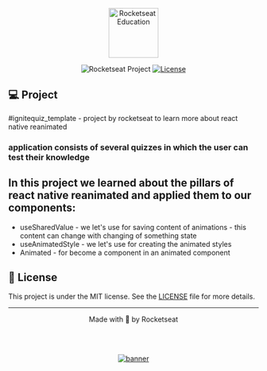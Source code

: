 <p align="center">
  <img alt="Rocketseat Education" src="https://avatars.githubusercontent.com/u/69590972?s=200&v=4" width="100px" />
</p>

<p align="center">
  <img src="https://img.shields.io/static/v1?label=Rocketseat&message=Education&color=8257e5&labelColor=202024" alt="Rocketseat Project" />
  <a href="LICENSE"><img src="https://img.shields.io/static/v1?label=License&message=MIT&color=8257e5&labelColor=202024" alt="License"></a>
</p>

## 💻 Project

#ignitequiz_template - project by rocketseat to learn more about react native reanimated

### application consists of several quizzes in which the user can test their knowledge

## In this project we learned about the pillars of react native reanimated and applied them to our components:

- useSharedValue - we let's use for saving content of animations - this content can change with changing of something state
- useAnimatedStyle - we let's use for creating the animated styles
- Animated - for become a component in an animated component

## 📝 License

This project is under the MIT license. See the [LICENSE](LICENSE) file for more details.

---

<p align="center">
  Made with 💜 by Rocketseat
</p>

<!--START_SECTION:footer-->

<br />
<br />

<p align="center">
  <a href="https://discord.gg/rocketseat" target="_blank">
    <img align="center" src="https://storage.googleapis.com/golden-wind/comunidade/rodape.svg" alt="banner"/>
  </a>
</p>

<!--END_SECTION:footer-->

